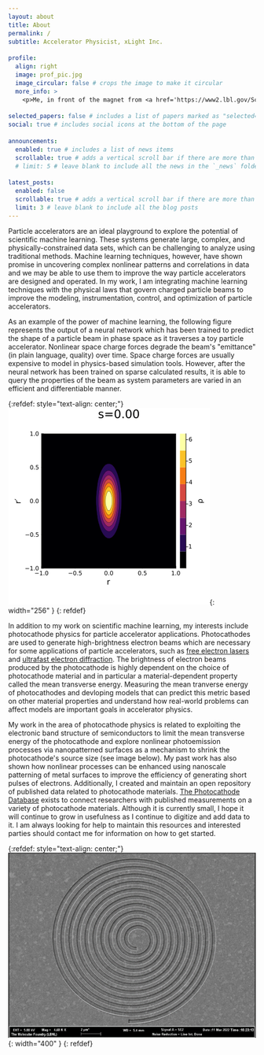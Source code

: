 ```yaml
---
layout: about
title: About
permalink: /
subtitle: Accelerator Physicist, xLight Inc.

profile:
  align: right
  image: prof_pic.jpg
  image_circular: false # crops the image to make it circular
  more_info: >
    <p>Me, in front of the magnet from <a href='https://www2.lbl.gov/Science-Articles/Archive/early-years.html'>EO Lawrence's 27-inch cyclotron</a> </p><p>(photo credit: WH McNeil)</p>

selected_papers: false # includes a list of papers marked as "selected={true}"
social: true # includes social icons at the bottom of the page

announcements:
  enabled: true # includes a list of news items
  scrollable: true # adds a vertical scroll bar if there are more than 3 news items
  # limit: 5 # leave blank to include all the news in the `_news` folder

latest_posts:
  enabled: false
  scrollable: true # adds a vertical scroll bar if there are more than 3 new posts items
  limit: 3 # leave blank to include all the blog posts
---
```


Particle accelerators are an ideal playground to explore the potential of scientific machine learning.
These systems generate large, complex, and physically-constrained data sets, which can be challenging to analyze using traditional methods.
Machine learning techniques, however, have shown promise in uncovering complex nonlinear patterns and correlations in data and we may be able to use them to improve the way particle accelerators are designed and operated.
In my work, I am integrating machine learning techniques with the physical laws that govern charged particle beams to improve the modeling, instrumentation, control, and optimization of particle accelerators.

As an example of the power of machine learning, the following figure represents the output of a neural network which has been trained to predict the shape of a particle beam in phase space as it traverses a toy particle accelerator.
Nonlinear space charge forces degrade the beam's "emittance" (in plain language, quality) over time.
Space charge forces are usually expensive to model in physics-based simulation tools.
However, after the neural network has been trained on sparse calculated results, it is able to query the properties of the beam as system parameters are varied in an efficient and differentiable manner.

{:refdef: style="text-align: center;"}
![A visualization of a particle beam's distribution function solved for using scientific machine learning](/assets/img/uniform-focusing-channel-beam-2.gif){: width="256" }
{: refdef}

In addition to my work on scientific machine learning, my interests include photocathode physics for particle accelerator applications.
Photocathodes are used to generate high-brightness electron beams which are necessary for some applications of particle accelerators, such as [free electron lasers](https://lcls.slac.stanford.edu/lcls-ii) and [ultrafast electron diffraction](https://en.wikipedia.org/wiki/Ultrafast_electron_diffraction).
The brightness of electron beams produced by the photocathode is highly dependent on the choice of photocathode material and in particular a material-dependent property called the mean transverse energy.
Measuring the mean tranverse energy of photocathodes and devloping models that can predict this metric based on other material properties and understand how real-world problems can affect models are important goals in accelerator physics.

My work in the area of photocathode physics is related to exploiting the electronic band structure of semiconductors to limit the mean transverse energy of the photocathode and explore nonlinear photoemission processes via nanopatterned surfaces as a mechanism to shrink the photocathode's source size (see image below).
My past work has also shown how nonlinear processes can be enhanced using nanoscale patterning of metal surfaces to improve the efficiency of generating short pulses of electrons.
Additionally, I created and maintain an open repository of published data related to photocathode materials.
[The Photocathode Database](https://photocathodes.io) exists to connect researchers with published measurements on a variety of photocathode materials.
Although it is currently small, I hope it will continue to grow in usefulness as I continue to digitize and add data to it.
I am always looking for help to maintain this resources and interested parties should contact me for information on how to get started.

{:refdef: style="text-align: center;"}
![A scanning electron micrograph of a nanopatterned spiral photocathode proposed for source size reduction](/assets/img/spiral-plasmonic-lens.png){: width="400" }
{: refdef}
